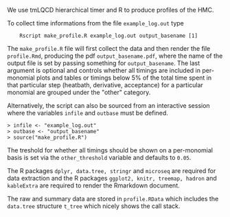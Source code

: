 We use tmLQCD hierarchical timer and R to produce profiles of the HMC.

To collect time informations from the file `example_log.out` type

```
    Rscript make_profile.R example_log.out output_basename [1]
```

The `make_profile.R` file will first collect the data and then render the file `profile.Rmd`, producing the pdf `output_basename.pdf`, where the name of the output file is set by passing something for `output_basename`.
The last argument is optional and controls whether all timings are included in per-monomial plots and tables or timings below 5% of the total time spent in that particular step (heatbath, derivative, acceptance) for a particular monomial are grouped under the "other" category.

Alternatively, the script can also be sourced from an interactive session where the variables `infile` and `outbase` must be defined.

```
> infile <- "example_log.out"
> outbase <- "output_basename"
> source("make_profile.R")
```

The treshold for whether all timings should be shown on a per-monomial basis is set via the `other_threshold` variable and defaults to `0.05`.

The R packages `dplyr, data.tree, stringr` and `microseq` are required for data extraction and the R packages `ggplot2, knitr, treemap, hadron` and `kableExtra` are required to render the Rmarkdown document.

The raw and summary data are stored in `profile.RData` which includes the `data.tree` structure `t_tree` which nicely shows the call stack.
